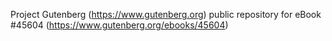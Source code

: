 Project Gutenberg (https://www.gutenberg.org) public repository for eBook #45604 (https://www.gutenberg.org/ebooks/45604)
